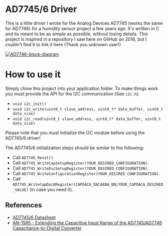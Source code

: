 # AD7745/6 Driver
This is a little driver I wrote for the Analog Devices AD7745 (works the same for AD7746) for a humidity sensor project a few years ago. It's written in C and its meant to be as simple as possible, without losing details. This project is inspired in a repository I saw here on GitHub on 2016, but I couldn't find it to link it here (Thank you unknown user!)

[![AD7746-block-diagram](https://www.analog.com/-/media/analog/en/products/image/functional-block-diagrams/ad7745-fbl.gif?la=en&h=500&thn=1&hash=C416ECFBC035B58CCBD19FC524BA8F89)](https://www.analog.com/en/products/ad7745.html#product-overview)

# How to use it
Simply clone this project into your application folder. To make things work you must provide the API for the I2C communication (See `i2c.h`):

* `void i2c_init()`
* `void i2c_write(uint8_t slave_address, uint8_t* data_buffer, uint8_t data_size)`
* `void i2c_read(uint8_t slave_address, uint8_t* data_buffer, uint8_t data_size)`

Please note that you must initialize the I2C module before using the AD7745/6 driver!

The AD7745/6 initialization steps should be similar to the following:
* Call `AD7745_Reset()`.
* Call `AD7745_WriteCapSetupRegister(YOUR_DESIRED_CONFIGURATION)`.
* Call `AD7745_WriteExcSetupRegister(YOUR_DESIRED_CONFIGURATION)`.
* Call `AD7745_WriteConfigurationRegister(YOUR_DESIRED_CONFIGURATION)`.
* Call `AD7745_WriteCapDacARegister(CAPDACA_DACAENA_ON|YOUR_CAPDACA_DESIRED_VALUE)` (in case you need it).


## References
- [AD7745/6 Datasheet](http://www.analog.com/media/en/technical-documentation/data-sheets/AD7745_7746.pdf)
- [AN-1585 - Extending the Capacitive Input Range of the AD7745/AD7746 Capacitance-to-Digital Converter](https://www.analog.com/media/en/technical-documentation/application-notes/AN-1585.pdf)
